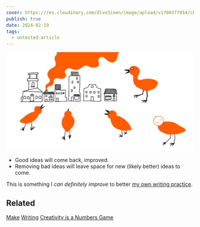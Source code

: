 ```yaml
---
cover: https://res.cloudinary.com/dlve3inen/image/upload/v1708377954/chicken-attack_lyezkp.png
publish: true
date: 2024-02-19
tags:
  - untested-article
---
```

![](chicken-attack.webp)

- Good ideas will come back, improved.
- Removing bad ideas will leave space for new (likely better) ideas to come.

This is something I *can definitely improve* to better [my own writing practice](<../My writing practice>).

## Related

[Make](<../Make>)
[Writing](<../Writing>)
[Creativity is a Numbers Game](<../Creativity is a Numbers Game>)
